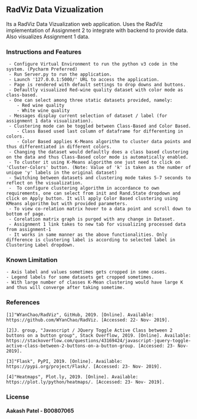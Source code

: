 ## RadViz Data Vizualization 

Its a RadViz Data Vizualization web application. Uses the RadViz implementation of Assignment 2 to integrate with backend to provide data. Also visualizes Assignment 1 data.

### Instructions and Features

     - Configure Virtual Environment to run the python v3 code in the system. (Pycharm Preferred)
     - Run Server.py to run the application.
     - Launch '127.0.0.1:5000/' URL to access the application.
     - Page is rendered with default settings to drop downs and buttons.
     - Defaultly visualized Red-wine quality dataset with color mode as class-based.
     - One can select among three static datasets provided, namely:
     	- Red wine quality
     	- White wine quality
     - Messages display current selection of dataset / label (for assignment 1 data visualization).
     - Clustering mode can be toggled between Class-Based and Color Based.
     	- Class Based used last column of dataframe for differenting in colors.
     	- Color Based applies K-Means algorithm to cluster data points and thus differentiated in different colors.
     - Changing the dataset would defaultly does a class based clustering on the data and thus Class-Based color mode is automatically enabled. 
     - To cluster it using K-Means algorithm one just need to click on 'Cluster-Colors' button. (Note: Value of 'k' is taken as the number of unique 'y' labels in the original dataset)
     - Switching between datasets and clustering mode takes 5-7 seconds to reflect on the visualization.
     -  To configure clustering algorithm in accordance to own requirements, one can select from init and Rand.State dropdown and click on Apply button. It will apply Color Based clustering using KMeans algorithm but with provided parameters.
     - To view co-relation matrix hover to a data point and scroll down to bottom of page.
     - Corelation matrix graph is purged with any change in Dataset.
     - Assignment 1 link takes to new tab for visualizing processed data from assignment-1
     - It works in same manner as the above functionalities. Only difference is clustering label is according to selected label in Clustering Label dropdown.



### Known Limitation
    
    - Axis label and values sometimes gets cropped in some cases.
    - Legend labels for some datasets get cropped sometimes.
    - With large number of classes K-Mean clustering would have large K and thus will converge after taking sometime.


### References

    [1]"WYanChao/RadViz", GitHub, 2019. [Online]. Available: https://github.com/WYanChao/RadViz. [Accessed: 22- Nov- 2019].

    [2]J. group, "Javascript / JQuery Toggle Active Class between 2 buttons on a button group", Stack Overflow, 2019. [Online]. Available: https://stackoverflow.com/questions/43169424/javascript-jquery-toggle-active-class-between-2-buttons-on-a-button-group. [Accessed: 23- Nov- 2019].

    [3]"Flask", PyPI, 2019. [Online]. Available: https://pypi.org/project/Flask/. [Accessed: 23- Nov- 2019].

    [4]"Heatmaps", Plot.ly, 2019. [Online]. Available: https://plot.ly/python/heatmaps/. [Accessed: 23- Nov- 2019].
    
### License
#### Aakash Patel - B00807065



